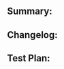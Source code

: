 <!-- Thanks for submitting a pull request! We appreciate you spending the time to work on these changes. Please provide enough information so that others can review your pull request. The three fields below are mandatory. -->

## Summary:

<!-- Explain the **motivation** for making this change. What existing problem does the pull request solve? -->

## Changelog:

<!-- Help reviewers and the release process by writing your own changelog entry.
Please use the following format:
- **Added**: for new features.
- **Changed**: for changes in existing functionality.
- **Deprecated**: for soon-to-be removed features.
- **Removed**: for now removed features.
- **Fixed**: for any bug fixes.
- **Security**: in case of vulnerabilities. -->

## Test Plan:

<!-- Demonstrate the code is solid. Example: The exact commands you ran and their output, screenshots / videos if the pull request changes the user interface. -->
